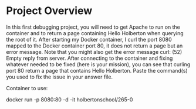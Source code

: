 # Project Overview

In this first debugging project, you will need to get Apache to run on the container and to return a page containing Hello Holberton when querying the root of it.
After starting my Docker container, I curl the port 8080 mapped to the Docker container port 80, it does not return a page but an error message. Note that you might also get the error message curl: (52) Empty reply from server.
After connecting to the container and fixing whatever needed to be fixed (here is your mission), you can see that curling port 80 return a page that contains Hello Holberton. Paste the command(s) you used to fix the issue in your answer file.

Container to use:

docker run -p 8080:80 -d -it holbertonschool/265-0